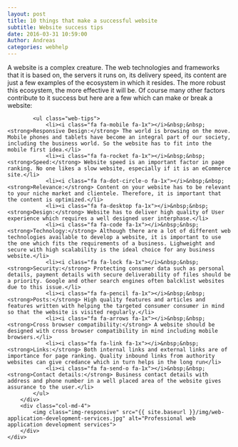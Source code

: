 ```yaml
---
layout: post
title: 10 things that make a successful website 
subtitle: Website success tips 
date: 2016-03-31 10:59:00
Author: Andreas 
categories: webhelp
---
```

<div class="container">
	<div class="row">
		<div class="col-md-8">
			<p>A website is a complex creature. The web technologies and frameworks that it is based on, the servers it runs on, its delivery speed, its content are just a few examples of the ecosystem in which it resides. The more robust this ecosystem, the more effective it will be. Of course many other factors contribute to it success but here are a few which can make or break a website:&nbsp;</p>

			<ul class="web-tips">
				<li><i class="fa fa-mobile fa-1x"></i>&nbsp;&nbsp;<strong>Responsive Design:</strong> The world is browsing on the move. Mobile phones and tablets have become an integral part of our society, including the business world. So the website has to fit into the mobile first idea.</li>
				<li><i class="fa fa-rocket fa-1x"></i>&nbsp;&nbsp;<strong>Speed:</strong> Website speed is an important factor in page ranking. No one likes a slow website, especially if it is an eCommerce site.</li>
				<li><i class="fa fa-dot-circle-o fa-1x"></i>&nbsp;&nbsp;<strong>Relevance:</strong> Content on your website has to be relevant to your niche market and clientele. Therefore, it is important that the content is optimized.</li>
				<li><i class="fa fa-desktop fa-1x"></i>&nbsp;&nbsp;<strong>Design:</strong> Website has to deliver high quality of User experience which requires a well designed user interphase.</li>
				<li><i class="fa fa-code fa-1x"></i>&nbsp;&nbsp;<strong>Technology:</strong> Although there are a lot of different web technologies available to develop a website, it is important to use the one which fits the requirements of a business. Lighweight and secure with high scalability is the ideal choice for any business website.</li>
				<li><i class="fa fa-lock fa-1x"></i>&nbsp;&nbsp;<strong>Security:</strong> Protecting consumer data such as personal details, payment details with secure deliverability of files should be a priority. Google and other search engines often balcklist websites due to this issue.</li>
				<li><i class="fa fa-pencil fa-1x"></i>&nbsp;&nbsp;<strong>Posts:</strong> High quality features and articles and features written with helping the targeted consumer consumer in mind so that the website is visited regularly.</li>
				<li><i class="fa fa-arrows fa-1x"></i>&nbsp;&nbsp;<strong>Cross browser compatibility:</strong> A website should be designed with cross browser compatibility in mind including mobile browsers.</li>
				<li><i class="fa fa-link fa-1x"></i>&nbsp;&nbsp;<strong>Links:</strong> Both internal links and external links are of importance for page ranking. Quality inbound links from authority websites can give credance which in turn helps in the long run</li>
				<li><i class="fa fa-send-o fa-1x"></i>&nbsp;&nbsp;<strong>Contact details:</strong> Business contact details with address and phone number in a well placed area of the website gives assurance to the user.</li>
			</ul>
		</div>
		<div class="col-md-4">
			<img class="img-responsive" src="{{ site.baseurl }}/img/web-application-development-services.jpg" alt="Professional web application development services">
		</div>
	</div>
</div>